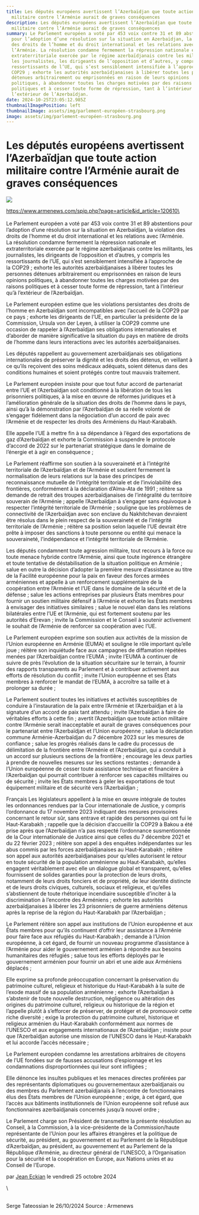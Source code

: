 ```yaml
---
title: Les députés européens avertissent l’Azerbaïdjan que toute action
  militaire contre l’Arménie aurait de graves conséquences
description: Les députés européens avertissent l’Azerbaïdjan que toute action
  militaire contre l’Arménie aurait de graves conséquences
summary: Le Parlement européen a voté par 453 voix contre 31 et 89 abstentions
  pour l’adoption d’une résolution sur la situation en Azerbaïdjan, la violation
  des droits de l’homme et du droit international et les relations avec
  l’Arménie. La résolution condamne fermement la répression nationale et
  extraterritoriale exercée par le régime azerbaïdjanais contre les militants,
  les journalistes, les dirigeants de l’opposition et d’autres, y compris les
  ressortissants de l’UE, qui s’est sensiblement intensifiée à l’approche de la
  COP29 ; exhorte les autorités azerbaïdjanaises à libérer toutes les personnes
  détenues arbitrairement ou emprisonnées en raison de leurs opinions
  politiques, à abandonner toutes les charges motivées par des raisons
  politiques et à cesser toute forme de répression, tant à l’intérieur qu’à
  l’extérieur de l’Azerbaïdjan.
date: 2024-10-25T23:05:12.985Z
thumbnailImagePosition: left
thumbnailImage: assets/img/parlement-européen-strasbourg.png
image: assets/img/parlement-européen-strasbourg.png
---
```

<!--StartFragment-->

# Les députés européens avertissent l’Azerbaïdjan que toute action militaire contre l’Arménie aurait de graves conséquences

![](https://www.armenews.com/IMG/arton120617.png)

https://www.armenews.com/spip.php?page=article&id_article=120610\
\
\
Le Parlement européen a voté par 453 voix contre 31 et 89 abstentions pour l’adoption d’une résolution sur la situation en Azerbaïdjan, la violation des droits de l’homme et du droit international et les relations avec l’Arménie.\
La résolution condamne fermement la répression nationale et extraterritoriale exercée par le régime azerbaïdjanais contre les militants, les journalistes, les dirigeants de l’opposition et d’autres, y compris les ressortissants de l’UE, qui s’est sensiblement intensifiée à l’approche de la COP29 ; exhorte les autorités azerbaïdjanaises à libérer toutes les personnes détenues arbitrairement ou emprisonnées en raison de leurs opinions politiques, à abandonner toutes les charges motivées par des raisons politiques et à cesser toute forme de répression, tant à l’intérieur qu’à l’extérieur de l’Azerbaïdjan.

Le Parlement européen estime que les violations persistantes des droits de l’homme en Azerbaïdjan sont incompatibles avec l’accueil de la COP29 par ce pays ; exhorte les dirigeants de l’UE, en particulier la présidente de la Commission, Ursula von der Leyen, à utiliser la COP29 comme une occasion de rappeler à l’Azerbaïdjan ses obligations internationales et d’aborder de manière significative la situation du pays en matière de droits de l’homme dans leurs interactions avec les autorités azerbaïdjanaises.

Les députés rappellent au gouvernement azerbaïdjanais ses obligations internationales de préserver la dignité et les droits des détenus, en veillant à ce qu’ils reçoivent des soins médicaux adéquats, soient détenus dans des conditions humaines et soient protégés contre tout mauvais traitement.

Le Parlement européen insiste pour que tout futur accord de partenariat entre l’UE et l’Azerbaïdjan soit conditionné à la libération de tous les prisonniers politiques, à la mise en œuvre de réformes juridiques et à l’amélioration générale de la situation des droits de l’homme dans le pays, ainsi qu’à la démonstration par l’Azerbaïdjan de sa réelle volonté de s’engager fidèlement dans la négociation d’un accord de paix avec l’Arménie et de respecter les droits des Arméniens du Haut-Karabakh.

Elle appelle l’UE à mettre fin à sa dépendance à l’égard des exportations de gaz d’Azerbaïdjan et exhorte la Commission à suspendre le protocole d’accord de 2022 sur le partenariat stratégique dans le domaine de l’énergie et à agir en conséquence ;

Le Parlement réaffirme son soutien à la souveraineté et à l’intégrité territoriale de l’Azerbaïdjan et de l’Arménie et soutient fermement la normalisation de leurs relations sur la base des principes de reconnaissance mutuelle de l’intégrité territoriale et de l’inviolabilité des frontières, conformément à la déclaration d’Alma-Ata de 1991 ; réitère sa demande de retrait des troupes azerbaïdjanaises de l’intégralité du territoire souverain de l’Arménie ; appelle l’Azerbaïdjan à s’engager sans équivoque à respecter l’intégrité territoriale de l’Arménie ; souligne que les problèmes de connectivité de l’Azerbaïdjan avec son enclave du Nakhitchevan devraient être résolus dans le plein respect de la souveraineté et de l’intégrité territoriale de l’Arménie ; réitère sa position selon laquelle l’UE devrait être prête à imposer des sanctions à toute personne ou entité qui menace la souveraineté, l’indépendance et l’intégrité territoriale de l’Arménie.

Les députés condamnent toute agression militaire, tout recours à la force ou toute menace hybride contre l’Arménie, ainsi que toute ingérence étrangère et toute tentative de déstabilisation de la situation politique en Arménie ; salue en outre la décision d’adopter la première mesure d’assistance au titre de la Facilité européenne pour la paix en faveur des forces armées arméniennes et appelle à un renforcement supplémentaire de la coopération entre l’Arménie et l’UE dans le domaine de la sécurité et de la défense ; salue les actions entreprises par plusieurs États membres pour fournir un soutien militaire défensif à l’Arménie et exhorte les États membres à envisager des initiatives similaires ; salue le nouvel élan dans les relations bilatérales entre l’UE et l’Arménie, qui est fortement soutenu par les autorités d’Erevan ; invite la Commission et le Conseil à soutenir activement le souhait de l’Arménie de renforcer sa coopération avec l’UE.

Le Parlement européen exprime son soutien aux activités de la mission de l’Union européenne en Arménie (EUMA) et souligne le rôle important qu’elle joue ; réitère son inquiétude face aux campagnes de diffamation répétées menées par l’Azerbaïdjan contre l’EUMA ; invite l’EUMA à continuer de suivre de près l’évolution de la situation sécuritaire sur le terrain, à fournir des rapports transparents au Parlement et à contribuer activement aux efforts de résolution du conflit ; invite l’Union européenne et ses États membres à renforcer le mandat de l’EUMA, à accroître sa taille et à prolonger sa durée ;

Le Parlement soutient toutes les initiatives et activités susceptibles de conduire à l’instauration de la paix entre l’Arménie et l’Azerbaïdjan et à la signature d’un accord de paix tant attendu ; invite l’Azerbaïdjan à faire de véritables efforts à cette fin ; avertit l’Azerbaïdjan que toute action militaire contre l’Arménie serait inacceptable et aurait de graves conséquences pour le partenariat entre l’Azerbaïdjan et l’Union européenne ; salue la déclaration commune Arménie-Azerbaïdjan du 7 décembre 2023 sur les mesures de confiance ; salue les progrès réalisés dans le cadre du processus de délimitation de la frontière entre l’Arménie et l’Azerbaïdjan, qui a conduit à un accord sur plusieurs sections de la frontière ; encourage les deux parties à prendre de nouvelles mesures sur les sections restantes ; demande à l’Union européenne de cesser toute assistance technique et financière à l’Azerbaïdjan qui pourrait contribuer à renforcer ses capacités militaires ou de sécurité ; invite les États membres à geler les exportations de tout équipement militaire et de sécurité vers l’Azerbaïdjan ;

Français Les législateurs appellent à la mise en œuvre intégrale de toutes les ordonnances rendues par la Cour internationale de Justice, y compris l’ordonnance du 17 novembre 2023 indiquant des mesures provisoires concernant le retour sûr, sans entrave et rapide des personnes qui ont fui le Haut-Karabakh ; rappelle que la décision d’accueillir la COP29 à Bakou a été prise après que l’Azerbaïdjan n’a pas respecté l’ordonnance susmentionnée de la Cour internationale de Justice ainsi que celles du 7 décembre 2021 et du 22 février 2023 ; réitère son appel à des enquêtes indépendantes sur les abus commis par les forces azerbaïdjanaises au Haut-Karabakh ; réitère son appel aux autorités azerbaïdjanaises pour qu’elles autorisent le retour en toute sécurité de la population arménienne au Haut-Karabakh, qu’elles engagent véritablement avec elle un dialogue global et transparent, qu’elles fournissent de solides garanties pour la protection de leurs droits, notamment de leurs droits fonciers et de propriété, de leur identité distincte et de leurs droits civiques, culturels, sociaux et religieux, et qu’elles s’abstiennent de toute rhétorique incendiaire susceptible d’inciter à la discrimination à l’encontre des Arméniens ; exhorte les autorités azerbaïdjanaises à libérer les 23 prisonniers de guerre arméniens détenus après la reprise de la région du Haut-Karabakh par l’Azerbaïdjan ;

Le Parlement réitère son appel aux institutions de l’Union européenne et aux États membres pour qu’ils continuent d’offrir leur assistance à l’Arménie pour faire face aux réfugiés du Haut-Karabakh ; demande à l’Union européenne, à cet égard, de fournir un nouveau programme d’assistance à l’Arménie pour aider le gouvernement arménien à répondre aux besoins humanitaires des réfugiés ; salue tous les efforts déployés par le gouvernement arménien pour fournir un abri et une aide aux Arméniens déplacés ;

Elle exprime sa profonde préoccupation concernant la préservation du patrimoine culturel, religieux et historique du Haut-Karabakh à la suite de l’exode massif de sa population arménienne ; exhorte l’Azerbaïdjan à s’abstenir de toute nouvelle destruction, négligence ou altération des origines du patrimoine culturel, religieux ou historique de la région et l’appelle plutôt à s’efforcer de préserver, de protéger et de promouvoir cette riche diversité ; exige la protection du patrimoine culturel, historique et religieux arménien du Haut-Karabakh conformément aux normes de l’UNESCO et aux engagements internationaux de l’Azerbaïdjan ; insiste pour que l’Azerbaïdjan autorise une mission de l’UNESCO dans le Haut-Karabakh et lui accorde l’accès nécessaire ;

Le Parlement européen condamne les arrestations arbitraires de citoyens de l’UE fondées sur de fausses accusations d’espionnage et les condamnations disproportionnées qui leur sont infligées ;

Elle dénonce les insultes publiques et les menaces directes proférées par des représentants diplomatiques ou gouvernementaux azerbaïdjanais ou des membres du Parlement azerbaïdjanais à l’encontre de fonctionnaires élus des États membres de l’Union européenne ; exige, à cet égard, que l’accès aux bâtiments institutionnels de l’Union européenne soit refusé aux fonctionnaires azerbaïdjanais concernés jusqu’à nouvel ordre ;

Le Parlement charge son Président de transmettre la présente résolution au Conseil, à la Commission, à la vice-présidente de la Commission/haute représentante de l’Union pour les affaires étrangères et la politique de sécurité, au président, au gouvernement et au Parlement de la République d’Azerbaïdjan, au président, au gouvernement et au Parlement de la République d’Arménie, au directeur général de l’UNESCO, à l’Organisation pour la sécurité et la coopération en Europe, aux Nations unies et au Conseil de l’Europe.

par [Jean Eckian](https://www.armenews.com/spip.php?page=auteur&id_auteur=34) le vendredi 25 octobre 2024

<!--EndFragment-->\

\
S﻿erge Tateossian le 26/10/2024     Source : Armenews